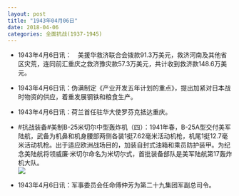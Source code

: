 ```yaml
---
layout: post
title: "1943年04月06日"
date: 2018-04-06
categories: 全面抗战(1937-1945)
---
```


<meta name="referrer" content="no-referrer" />

- 1943年4月6日讯：　美援华救济联合会拨款91.3万美元，救济河南及其他省区灾荒，连同前汇重庆之救济豫灾款57.3万美元，共计收到救济款148.6万美元。 

- 1943年4月6日讯：伪满制定《产业开发五年计划的重点》，提出加紧对日本战时物资的供应，着重发展钢铁和粮食生产。 

- 1943年4月6日讯：荷兰首任驻华大使罗芬克抵达重庆。 

- #抗战装备#美制B-25米切尔中型轰炸机（四）：1941年春，B-25A型交付美军陆航，武备为机鼻和机身腰部两侧各装1挺7.62毫米活动机枪，机尾1挺12.7毫米活动机枪。出于适应欧洲战场目的，加装自封式油箱和乘员防护装甲。为纪念美陆航将领威廉·米切尔命名为米切尔式，首批装备部队是美军陆航第17轰炸机大队。 <br/><img src="https://wx3.sinaimg.cn/large/aca367d8ly1fq2pfy9zc0j20qo0ovq58.jpg" />

- 1943年4月6日讯：军事委员会任命傅仲芳为第二十九集团军副总司令。 

